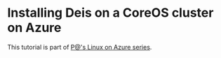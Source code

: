 # Installing Deis on a CoreOS cluster on Azure

This tutorial is part of [P@'s Linux on Azure series](/../../).
